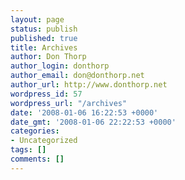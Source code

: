 ```yaml
---
layout: page
status: publish
published: true
title: Archives
author: Don Thorp
author_login: donthorp
author_email: don@donthorp.net
author_url: http://www.donthorp.net
wordpress_id: 57
wordpress_url: "/archives"
date: '2008-01-06 16:22:53 +0000'
date_gmt: '2008-01-06 22:22:53 +0000'
categories:
- Uncategorized
tags: []
comments: []
---
```



